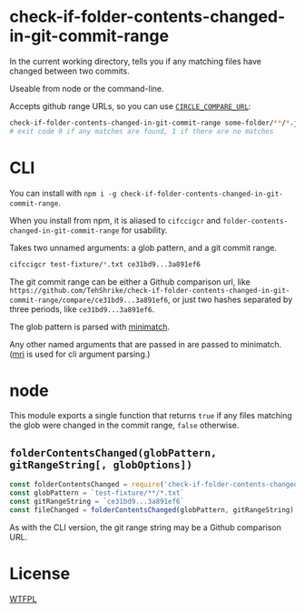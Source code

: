 # check-if-folder-contents-changed-in-git-commit-range

In the current working directory, tells you if any matching files have changed between two commits.

Useable from node or the command-line.

Accepts github range URLs, so you can use [`CIRCLE_COMPARE_URL`](https://circleci.com/docs/2.0/env-vars/#build-details):

```sh
check-if-folder-contents-changed-in-git-commit-range some-folder/**/*.js $CIRCLE_COMPARE_URL
# exit code 0 if any matches are found, 1 if there are no matches
```

# CLI

You can install with `npm i -g check-if-folder-contents-changed-in-git-commit-range`.

When you install from npm, it is aliased to `cifccigcr` and `folder-contents-changed-in-git-commit-range` for usability.

Takes two unnamed arguments: a glob pattern, and a git commit range.

```sh
cifccigcr test-fixture/*.txt ce31bd9...3a891ef6
```

The git commit range can be either a Github comparison url, like `https://github.com/TehShrike/check-if-folder-contents-changed-in-git-commit-range/compare/ce31bd9...3a891ef6`, or just two hashes separated by three periods, like `ce31bd9...3a891ef6`.

The glob pattern is parsed with [minimatch](https://github.com/isaacs/minimatch).

Any other named arguments that are passed in are passed to minimatch.  ([mri](https://github.com/lukeed/mri) is used for cli argument parsing.)

# node

This module exports a single function that returns `true` if any files matching the glob were changed in the commit range, `false` otherwise.

## `folderContentsChanged(globPattern, gitRangeString[, globOptions])`

```js
const folderContentsChanged = require('check-if-folder-contents-changed-in-git-commit-range')
const globPattern = `test-fixture/**/*.txt`
const gitRangeString = `ce31bd9...3a891ef6`
const fileChanged = folderContentsChanged(globPattern, gitRangeString)
```

As with the CLI version, the git range string may be a Github comparison URL.

# License

[WTFPL](http://wtfpl2.com)
